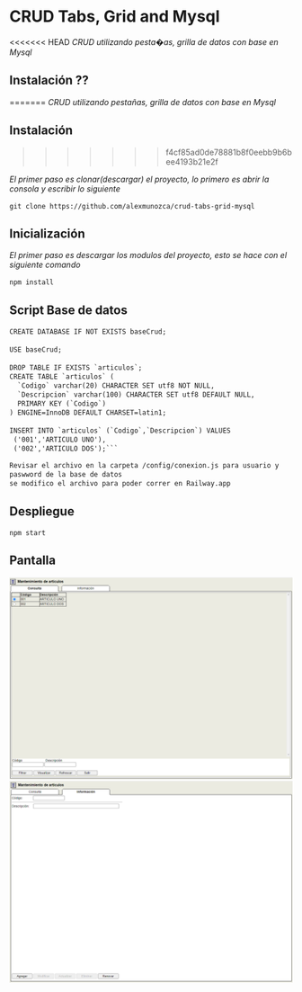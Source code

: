 # CRUD Tabs, Grid and Mysql

<<<<<<< HEAD
_CRUD utilizando pesta�as, grilla de datos con base en Mysql_

## Instalación ??
=======
_CRUD utilizando pestañas, grilla de datos con base en Mysql_

## Instalación
>>>>>>> f4cf85ad0de78881b8f0eebb9b6bee4193b21e2f

_El primer paso es clonar(descargar) el proyecto, lo primero es abrir la consola y escribir lo siguiente_

```
git clone https://github.com/alexmunozca/crud-tabs-grid-mysql
```

## Inicialización

_El primer paso es descargar los modulos del proyecto, esto se hace con el siguiente comando_

```
npm install
```

## Script Base de datos 

```
CREATE DATABASE IF NOT EXISTS baseCrud;

USE baseCrud;

DROP TABLE IF EXISTS `articulos`;
CREATE TABLE `articulos` (
  `Codigo` varchar(20) CHARACTER SET utf8 NOT NULL,
  `Descripcion` varchar(100) CHARACTER SET utf8 DEFAULT NULL,
  PRIMARY KEY (`Codigo`)
) ENGINE=InnoDB DEFAULT CHARSET=latin1;

INSERT INTO `articulos` (`Codigo`,`Descripcion`) VALUES 
 ('001','ARTICULO UNO'),
 ('002','ARTICULO DOS');```
```
```
Revisar el archivo en la carpeta /config/conexion.js para usuario y paswword de la base de datos
se modifico el archivo para poder correr en Railway.app
```

## Despliegue

```
npm start
```

## Pantalla

![](/public/images/Pantalla1.png)
![](/public/images/Pantalla2.png)
